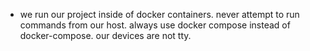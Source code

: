 - we run our project inside of docker containers. never attempt to run commands from our host. always use docker compose instead of docker-compose. our devices are not tty.